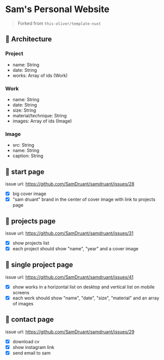 # **Sam's Personal Website**

> Forked from `this-oliver/template-nuxt`

## 🏯 **Architecture**

### **Project**

- name: String
- date: String
- works: Array of ids (Work)

### **Work**

- name: String
- date: String
- size: String
- material/technique: String
- images: Array of ids (Image)

### **Image**

- src: String
- name: String
- caption: String

## 📄 **start page**

issue url: https://github.com/SamDruant/samdruant/issues/28

- [x] big cover image
- [x] "sam druant" brand in the center of cover image with link to projects page

## 📄 **projects page**

issue url: https://github.com/SamDruant/samdruant/issues/31

- [x] show projects list
- [x] each project should show "name", "year" and a cover image

## 📄 **single project page**

issue url: https://github.com/SamDruant/samdruant/issues/41

- [x] show works in a horizontal list on desktop and vertical list on mobile screens
- [x] each work should show "name", "date", "size", "material" and an array of images

## 📄 **contact page**

issue url: https://github.com/SamDruant/samdruant/issues/29

- [x] download cv
- [x] show instagram link
- [x] send email to sam
